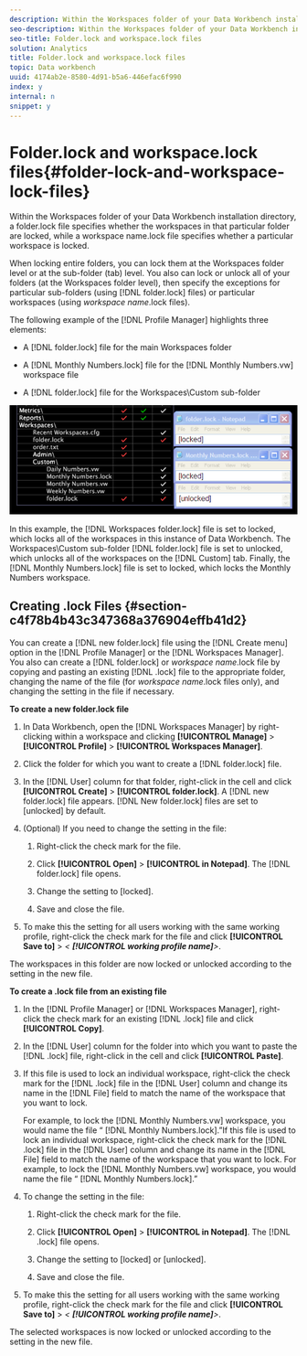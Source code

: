 ```yaml
---
description: Within the Workspaces folder of your Data Workbench installation directory, a folder.lock file specifies whether the workspaces in that particular folder are locked, while a workspace name.lock file specifies whether a particular workspace is locked.
seo-description: Within the Workspaces folder of your Data Workbench installation directory, a folder.lock file specifies whether the workspaces in that particular folder are locked, while a workspace name.lock file specifies whether a particular workspace is locked.
seo-title: Folder.lock and workspace.lock files
solution: Analytics
title: Folder.lock and workspace.lock files
topic: Data workbench
uuid: 4174ab2e-8580-4d91-b5a6-446efac6f990
index: y
internal: n
snippet: y
---
```


# Folder.lock and workspace.lock files{#folder-lock-and-workspace-lock-files}

Within the Workspaces folder of your Data Workbench installation directory, a folder.lock file specifies whether the workspaces in that particular folder are locked, while a workspace name.lock file specifies whether a particular workspace is locked.

When locking entire folders, you can lock them at the Workspaces folder level or at the sub-folder (tab) level. You also can lock or unlock all of your folders (at the Workspaces folder level), then specify the exceptions for particular sub-folders (using [!DNL folder.lock] files) or particular workspaces (using *workspace name*.lock files).

The following example of the [!DNL Profile Manager] highlights three elements:

* A [!DNL folder.lock] file for the main Workspaces folder 
* A [!DNL Monthly Numbers.lock] file for the [!DNL Monthly Numbers.vw] workspace file 

* A [!DNL folder.lock] file for the Workspaces\Custom sub-folder

![](assets/wsp_Locking_lockFiles.png)

In this example, the [!DNL Workspaces folder.lock] file is set to locked, which locks all of the workspaces in this instance of Data Workbench. The Workspaces\Custom sub-folder [!DNL folder.lock] file is set to unlocked, which unlocks all of the workspaces on the [!DNL Custom] tab. Finally, the [!DNL Monthly Numbers.lock] file is set to locked, which locks the Monthly Numbers workspace.

## Creating .lock Files {#section-c4f78b4b43c347368a376904effb41d2}

You can create a [!DNL new folder.lock] file using the [!DNL Create menu] option in the [!DNL Profile Manager] or the [!DNL Workspaces Manager]. You also can create a [!DNL folder.lock] or *workspace name*.lock file by copying and pasting an existing [!DNL .lock] file to the appropriate folder, changing the name of the file (for *workspace name*.lock files only), and changing the setting in the file if necessary.

**To create a new folder.lock file**

1. In Data Workbench, open the [!DNL Workspaces Manager] by right-clicking within a workspace and clicking **[!UICONTROL Manage]** > **[!UICONTROL Profile]** > **[!UICONTROL Workspaces Manager]**. 
1. Click the folder for which you want to create a [!DNL folder.lock] file. 
1. In the [!DNL User] column for that folder, right-click in the cell and click **[!UICONTROL Create]** > **[!UICONTROL folder.lock]**. A [!DNL new folder.lock] file appears. [!DNL New folder.lock] files are set to [unlocked] by default. 
1. (Optional) If you need to change the setting in the file:

    1. Right-click the check mark for the file. 
    1. Click **[!UICONTROL Open]** > **[!UICONTROL in Notepad]**. The [!DNL folder.lock] file opens. 
    
    1. Change the setting to [locked]. 
    1. Save and close the file.

1. To make this the setting for all users working with the same working profile, right-click the check mark for the file and click **[!UICONTROL Save to]** > *< **[!UICONTROL working profile name]**>*.

The workspaces in this folder are now locked or unlocked according to the setting in the new file.

**To create a .lock file from an existing file**

1. In the [!DNL Profile Manager] or [!DNL Workspaces Manager], right-click the check mark for an existing [!DNL .lock] file and click **[!UICONTROL Copy]**. 
1. In the [!DNL User] column for the folder into which you want to paste the [!DNL .lock] file, right-click in the cell and click **[!UICONTROL Paste]**. 
1. If this file is used to lock an individual workspace, right-click the check mark for the [!DNL .lock] file in the [!DNL User] column and change its name in the [!DNL File] field to match the name of the workspace that you want to lock.

   For example, to lock the [!DNL Monthly Numbers.vw] workspace, you would name the file “ [!DNL Monthly Numbers.lock].”If this file is used to lock an individual workspace, right-click the check mark for the [!DNL .lock] file in the [!DNL User] column and change its name in the [!DNL File] field to match the name of the workspace that you want to lock. For example, to lock the [!DNL Monthly Numbers.vw] workspace, you would name the file “ [!DNL Monthly Numbers.lock].” 

1. To change the setting in the file:

    1. Right-click the check mark for the file. 
    1. Click **[!UICONTROL Open]** > **[!UICONTROL in Notepad]**. The [!DNL .lock] file opens. 
    
    1. Change the setting to [locked] or [unlocked]. 
    1. Save and close the file.

1. To make this the setting for all users working with the same working profile, right-click the check mark for the file and click **[!UICONTROL Save to]** > *< **[!UICONTROL working profile name]**>*.

The selected workspaces is now locked or unlocked according to the setting in the new file. 

